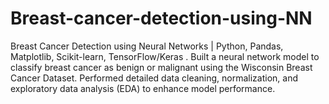 # Breast-cancer-detection-using-NN
Breast Cancer Detection using Neural Networks | Python, Pandas, Matplotlib, Scikit-learn, TensorFlow/Keras  . Built a neural network model to classify breast cancer as benign or malignant using the Wisconsin Breast Cancer Dataset.  Performed detailed data cleaning, normalization, and exploratory data analysis (EDA) to enhance model performance.
